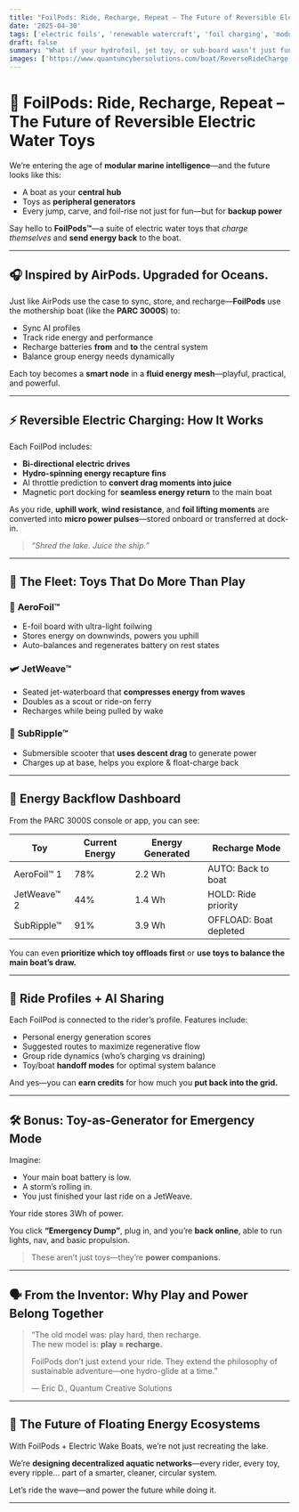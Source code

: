 ```yaml
---
title: "FoilPods: Ride, Recharge, Repeat – The Future of Reversible Electric Water Toys"  
date: '2025-04-30'  
tags: ['electric foils', 'renewable watercraft', 'foil charging', 'modular boats', 'electric marine toys', 'self-charging systems', 'hydro innovation', 'sustainable design']  
draft: false  
summary: "What if your hydrofoil, jet toy, or sub-board wasn’t just fun—but also recharged the boat that launched it? Introducing FoilPods: modular, rideable, energy-reversible electric watercraft that turn every splash into backup power."  
images: ['https://www.quantumcybersolutions.com/boat/ReverseRideCharge.png']  
---
```


# 🧲 FoilPods: Ride, Recharge, Repeat – The Future of Reversible Electric Water Toys

We’re entering the age of **modular marine intelligence**—and the future looks like this:

- A boat as your **central hub**  
- Toys as **peripheral generators**  
- Every jump, carve, and foil-rise not just for fun—but for **backup power**

Say hello to **FoilPods™**—a suite of electric water toys that *charge themselves* and **send energy back** to the boat.

---

## 🎧 Inspired by AirPods. Upgraded for Oceans.

Just like AirPods use the case to sync, store, and recharge—**FoilPods** use the mothership boat (like the **PARC 3000S**) to:

- Sync AI profiles  
- Track ride energy and performance  
- Recharge batteries **from** and **to** the central system  
- Balance group energy needs dynamically  

Each toy becomes a **smart node** in a **fluid energy mesh**—playful, practical, and powerful.

---

## ⚡ Reversible Electric Charging: How It Works

Each FoilPod includes:

- **Bi-directional electric drives**  
- **Hydro-spinning energy recapture fins**  
- AI throttle prediction to **convert drag moments into juice**  
- Magnetic port docking for **seamless energy return** to the main boat

As you ride, **uphill work**, **wind resistance**, and **foil lifting moments** are converted into **micro power pulses**—stored onboard or transferred at dock-in.

> *“Shred the lake. Juice the ship.”*

---

## 🚀 The Fleet: Toys That Do More Than Play

### 🦅 **AeroFoil™**  
- E-foil board with ultra-light foilwing  
- Stores energy on downwinds, powers you uphill  
- Auto-balances and regenerates battery on rest states

### 🛩️ **JetWeave™**  
- Seated jet-waterboard that **compresses energy from waves**  
- Doubles as a scout or ride-on ferry  
- Recharges while being pulled by wake

### 🐬 **SubRipple™**  
- Submersible scooter that **uses descent drag** to generate power  
- Charges up at base, helps you explore & float-charge back

---

## 🔋 Energy Backflow Dashboard

From the PARC 3000S console or app, you can see:

| Toy | Current Energy | Energy Generated | Recharge Mode |
|-----|----------------|------------------|---------------|
| AeroFoil™ 1 | 78% | 2.2 Wh | AUTO: Back to boat |
| JetWeave™ 2 | 44% | 1.4 Wh | HOLD: Ride priority |
| SubRipple™ | 91% | 3.9 Wh | OFFLOAD: Boat depleted |

You can even **prioritize which toy offloads first** or **use toys to balance the main boat’s draw.**

---

## 🧠 Ride Profiles + AI Sharing

Each FoilPod is connected to the rider’s profile. Features include:

- Personal energy generation scores  
- Suggested routes to maximize regenerative flow  
- Group ride dynamics (who’s charging vs draining)  
- Toy/boat **handoff modes** for optimal system balance

And yes—you can **earn credits** for how much you **put back into the grid.**

---

## 🛠️ Bonus: Toy-as-Generator for Emergency Mode

Imagine:

- Your main boat battery is low.  
- A storm’s rolling in.  
- You just finished your last ride on a JetWeave.

Your ride stores 3Wh of power.

You click **“Emergency Dump”**, plug in, and you’re **back online**, able to run lights, nav, and basic propulsion.

> These aren’t just toys—they’re **power companions**.

---

## 🗣️ From the Inventor: Why Play and Power Belong Together

> “The old model was: play hard, then recharge.  
> The new model is: **play = recharge.**  
>  
> FoilPods don’t just extend your ride. They extend the philosophy of sustainable adventure—one hydro-glide at a time.”  
>   
> — Eric D., Quantum Creative Solutions

---

## 🌊 The Future of Floating Energy Ecosystems

With FoilPods + Electric Wake Boats, we’re not just recreating the lake.

We’re **designing decentralized aquatic networks**—every rider, every toy, every ripple… part of a smarter, cleaner, circular system.

Let’s ride the wave—and power the future while doing it.

---
